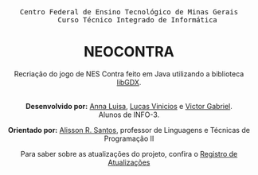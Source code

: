 <div align="center">
    <pre>Centro Federal de Ensino Tecnológico de Minas Gerais
    Curso Técnico Integrado de Informática</pre>
    <h1>NEOCONTRA</h1>
    <div align="center">Recriação do jogo de NES Contra feito em Java utilizando a biblioteca <a href="https://libgdx.com/">libGDX</a>.</div>
</div><br>

<div align="center">
    <p><strong>Desenvolvido por:</strong>
        <a href="https://github.com/Anna21112">Anna Luisa</a><span>, </span>
        <a href="https://github.com/Lusca1236">Lucas Vinicios</a><span> e </span>
        <a href="https://github.com/victorZoro">Victor Gabriel</a>.
        <br>
        Alunos de INFO-3.
    </p>
    <p><strong>Orientado por:</strong>
        <a href="https://github.com/alissonrs-cefet">Alisson R. Santos</a><span>, professor de Linguagens e Técnicas de Programação II</span>
    </p>
    <p>Para saber sobre as atualizações do projeto, confira o <a href="#CHANGES.md">Registro de Atualizações</a></p>
</div>


